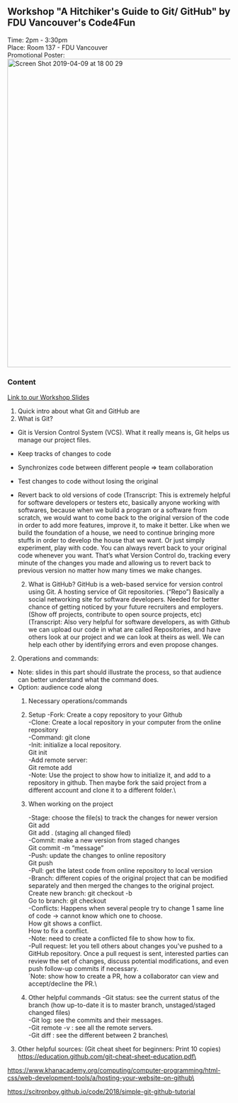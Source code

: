 ## Workshop "A Hitchiker's Guide to Git/ GitHub" by FDU Vancouver's Code4Fun 

Time: 2pm - 3:30pm\
Place: Room 137 - FDU Vancouver\
Promotional Poster:\
<img width="695" alt="Screen Shot 2019-04-09 at 18 00 29" src="https://user-images.githubusercontent.com/35150672/56096592-0cdafd00-5e9f-11e9-8644-fef2389bb6f6.png">

### Content
[Link to our Workshop Slides](https://drive.google.com/file/d/1Nc8QK1XW5JKS1sSMpPrdSYZqO_br9CY1/view?usp=sharing)

1. Quick intro about what Git and GitHub are
  1. What is Git?
- Git is Version Control System (VCS). What it really means is, Git helps us manage our project files.
- Keep tracks of changes to code
- Synchronizes code between different people => team collaboration
- Test changes to code without losing the original
- Revert back to old versions of code
	(Transcript: This is extremely helpful for software developers or testers etc, basically anyone working with softwares, because when we build a program or a software from scratch, we would want to come back to the original version of the code in order to add more features, improve it, to make it better. Like when we build the foundation of a house, we need to continue bringing more stuffs in order to develop the house that we want. Or just simply experiment, play with code. You can always revert back to your original code whenever you want. That’s what Version Control do, tracking every minute of the changes you made and allowing us to revert back to previous version no matter how many times we make changes.

  2. What is GitHub?
GitHub is a web-based service for version control using Git. A hosting service of Git repositories. (“Repo”) Basically a social networking site for software developers.
Needed for better chance of getting noticed by your future recruiters and employers. (Show off projects, contribute to open source projects, etc)
  (Transcript: Also very helpful for software developers, as with Github we can upload our code in what are called Repositories, and have others look at our project and we can look at theirs as well. We can help each other by identifying errors and even propose changes. 


2. Operations and commands:
- Note: slides in this part should illustrate the process, so that audience can better understand what the command does.
- Option: audience code along
  1. Necessary operations/commands
    1. Setup
      -Fork: Create a copy repository to your Github\
      -Clone: Create a local repository in your computer from the online repository\
      -Command: git clone\
      -Init: initialize a local repository.\
          Git init\
      -Add remote server:\
          Git remote add <name> <server>\
      -Note: Use the project to show how to initialize it, and add to a repository in github. Then maybe fork the said project from a different account and clone it to a different folder.\

  2. When working on the project
  
      -Stage: choose the file(s) to track the changes for newer version\
          Git add <fileName>\
          Git add . (staging all changed filed)\
      -Commit: make a new version from staged changes\
          Git commit -m “message”\
      -Push: update the changes to online repository\
          Git push\
      -Pull: get the latest code from online repository to local version\
      -Branch: different copies of the original project that can be modified separately and then merged the changes to the original project.\
          Create new branch: git checkout -b <branchName>\
          Go to branch: git checkout <branchName>\
      -Conflicts: Happens when several people try to change 1 same line of code -> cannot know which one to choose.\
          How git shows a conflict.\
          How to fix a conflict.\
      -Note: need to create a conflicted file to show how to fix.\
      -Pull request: let you tell others about changes you've pushed to a GitHub repository. Once a pull request is sent, interested parties can review the set of changes, discuss potential modifications, and even push follow-up commits if necessary.\
      `Note: show how to create a PR, how a collaborator can view and accept/decline the PR.\
  3. Other helpful commands
      -Git status: see the current status of the branch (how up-to-date it is to master branch, unstaged/staged changed files)\
      -Git log: see the commits and their messages.\
      -Git remote -v : see all the remote servers.\
      -Git diff <sourceBranch> <targetBranch>: see the different between 2 branches\

3. Other helpful sources:
(Git cheat sheet for beginners: Print 10 copies)\
https://education.github.com/git-cheat-sheet-education.pdf\

https://www.khanacademy.org/computing/computer-programming/html-css/web-development-tools/a/hosting-your-website-on-github\

https://scitronboy.github.io/code/2018/simple-git-github-tutorial
